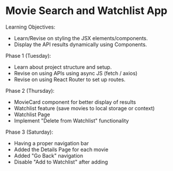 # Movie Search and Watchlist App

Learning Objectives:
- Learn/Revise on styling the JSX elements/components.
- Display the API results dynamically using Components.

Phase 1 (Tuesday):
- Learn about project structure and setup. 
- Revise on using APIs using async JS (fetch / axios)
- Revise on using React Router to set up routes.

Phase 2 (Thursday):
- MovieCard component for better display of results
- Watchlist feature (save movies to local storage or context)
- Watchlist Page
- Implement "Delete from Watchlist" functionality

Phase 3 (Saturday):
- Having a proper navigation bar
- Added the Details Page for each movie
- Added "Go Back" navigation
- Disable "Add to Watchlist" after adding